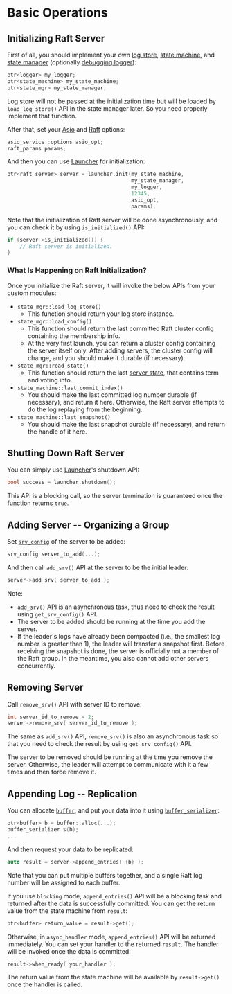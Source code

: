 

Basic Operations
================

Initializing Raft Server
------------------------
First of all, you should implement your own [log store](../include/libnuraft/log_store.hxx), [state machine](../include/libnuraft/state_machine.hxx), and [state manager](../include/libnuraft/state_mgr.hxx) (optionally [debugging logger](../include/libnuraft/logger.hxx)):
```C++
ptr<logger> my_logger;
ptr<state_machine> my_state_machine;
ptr<state_mgr> my_state_manager;
```
Log store will not be passed at the initialization time but will be loaded by `load_log_store()` API in the state manager later. So you need properly implement that function.

After that, set your [Asio](../include/libnuraft/asio_service_options.hxx) and [Raft](../include/libnuraft/raft_params.hxx) options:
```C++
asio_service::options asio_opt;
raft_params params;
```

And then you can use [Launcher](../include/libnuraft/launcher.hxx) for initialization:
```C++
ptr<raft_server> server = launcher.init(my_state_machine,
                                        my_state_manager,
                                        my_logger,
                                        12345,
                                        asio_opt,
                                        params);
```
Note that the initialization of Raft server will be done asynchronously, and you can check it by using `is_initialized()` API:
```C++
if (server->is_initialized()) {
    // Raft server is initialized.
}
```

### What Is Happening on Raft Initialization? ###

Once you initialize the Raft server, it will invoke the below APIs from your custom modules:

* `state_mgr::load_log_store()`
    * This function should return your log store instance.
* `state_mgr::load_config()`
    * This function should return the last committed Raft cluster config containing the membership info.
    * At the very first launch, you can return a cluster config containing the server itself only. After adding servers, the cluster config will change, and you should make it durable (if necessary).
* `state_mgr::read_state()`
    * This function should return the last [server state](../include/libnuraft/srv_state.hxx), that contains term and voting info.
* `state_machine::last_commit_index()`
    * You should make the last committed log number durable (if necessary), and return it here. Otherwise, the Raft server attempts to do the log replaying from the beginning.
* `state_machine::last_snapshot()`
    * You should make the last snapshot durable (if necessary), and return the handle of it here.


Shutting Down Raft Server
-------------------------
You can simply use [Launcher](../include/libnuraft/launcher.hxx)'s shutdown API:
```C++
bool success = launcher.shutdown();
```
This API is a blocking call, so the server termination is guaranteed once the function returns `true`.

Adding Server -- Organizing a Group
---
Set [`srv_config`](../include/libnuraft/srv_config.hxx) of the server to be added:
```C++
srv_config server_to_add(...);
```

And then call `add_srv()` API at the server to be the initial leader:
```C++
server->add_srv( server_to_add );
```
Note:
* `add_srv()` API is an asynchronous task, thus need to check the result using `get_srv_config()` API.
* The server to be added should be running at the time you add the server.
* If the leader's logs have already been compacted (i.e., the smallest log number is greater than 1), the leader will transfer a snapshot first. Before receiving the snapshot is done, the server is officially not a member of the Raft group. In the meantime, you also cannot add other servers concurrently.

Removing Server
---
Call `remove_srv()` API with server ID to remove:
```C++
int server_id_to_remove = 2;
server->remove_srv( server_id_to_remove );
```
The same as `add_srv()` API, `remove_srv()` is also an asynchronous task so that you need to check the result by using `get_srv_config()` API.

The server to be removed should be running at the time you remove the server. Otherwise, the leader will attempt to communicate with it a few times and then force remove it.

Appending Log -- Replication
---
You can allocate [`buffer`](../include/libnuraft/buffer.hxx), and put your data into it using [`buffer_serializer`](../include/libnuraft/buffer_serializer.hxx):
```C++
ptr<buffer> b = buffer::alloc(...);
buffer_serializer s(b);
...
```
And then request your data to be replicated:
```C++
auto result = server->append_entries( {b} );
```
Note that you can put multiple buffers together, and a single Raft log number will be assigned to each buffer.

If you use `blocking` mode, `append_entries()` API will be a blocking task and returned after the data is successfully committed. You can get the return value from the state machine from `result`:
```C++
ptr<buffer> return_value = result->get();
```

Otherwise, in `async_handler` mode, `append_entries()` API will be returned immediately. You can set your handler to the returned `result`. The handler will be invoked once the data is committed:
```C++
result->when_ready( your_handler );
```
The return value from the state machine will be available by `result->get()` once the handler is called.